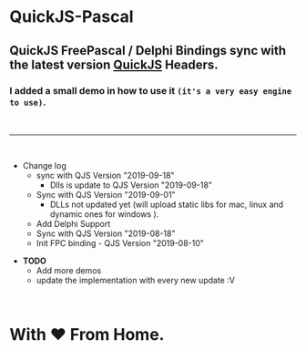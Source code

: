 # QuickJS-Pascal

## QuickJS FreePascal / Delphi Bindings sync with the latest version   [QuickJS](https://bellard.org/quickjs) Headers.

### I added a small demo in how to use it ```(it's a very easy engine to use)```.

<br><hr><br>

* Change log
  - sync with QJS Version "2019-09-18"
    - Dlls is update to QJS Version "2019-09-18"
  - Sync with QJS Version "2019-09-01" 
    - DLLs not updated yet (will upload static libs for mac, linux and dynamic ones for windows ).
  - Add Delphi Support
  - Sync with QJS Version "2019-08-18"
  - Init FPC binding - QJS Version "2019-08-10"

- **TODO**
  - Add more demos
  - update the implementation with every new update :V 

<br>

# With ❤️ From Home.
